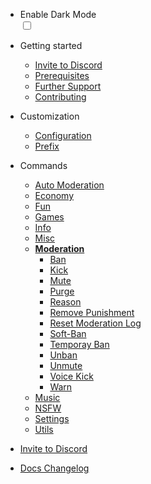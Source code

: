 * Enable Dark Mode
    <div class="theme-switch-wrapper">
       <label class="theme-switch" for="checkbox">
    <input type="checkbox" id="checkbox" />
    <div class="slider round"></div>
  </label>
</div>

- Getting started

  - [Invite to Discord](/invite.md)
  - [Prerequisites](/prerequisites.md)
  - [Further Support](/support.md)
  - [Contributing](/contributing.md)

- Customization

  - [Configuration](/customization/configuration.md)
  - [Prefix](/customization/prefix.md)

- Commands
  - [Auto Moderation](/commands/automod/)
  - [Economy](/commands/economy/)
  - [Fun](/commands/fun/)
  - [Games](/commands/games/)
  - [Info](/commands/info/)
  - [Misc](/commands/misc/)
  - [**Moderation**](/commands/moderation/)
    - [Ban](/commands/moderation/ban.md)
    - [Kick](/commands/moderation/kick.md)
    - [Mute](/commands/moderation/mute.md)
    - [Purge](/commands/moderation/purge.md)
    - [Reason](/commands/moderation/reason.md)
    - [Remove Punishment](/commands/moderation/remove-punishment.md)
    - [Reset Moderation Log](/commands/moderation/reset-modlog.md)
    - [Soft-Ban](/commands/moderation/soft-ban.md)
    - [Temporay Ban](/commands/moderation/temp-ban.md)
    - [Unban](/commands/moderation/un-ban.md)
    - [Unmute](/commands/moderation/un-mute.md)
    - [Voice Kick](/commands/moderation/voice-kick.md)
    - [Warn](/commands/moderation/warn.md)
  - [Music](/commands/music/)
  - [NSFW](/commands/nsfw/)
  - [Settings](/commands/settings/)
  - [Utils](/commands/utils/)

- [Invite to Discord](invite.md)
- [Docs Changelog](changelog.md)